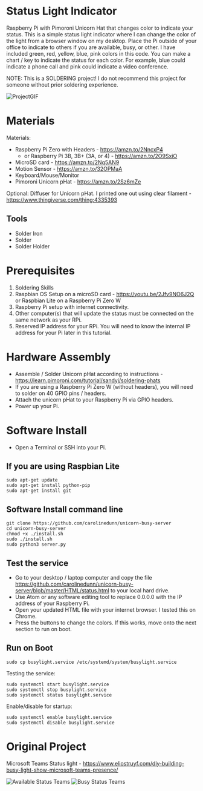# Status Light Indicator
Raspberry Pi with Pimoroni Unicorn Hat that changes color to indicate your status. This is a simple status light indicator where I can change the color of the light from a browser window on my desktop. Place the Pi outside of your office to indicate to others if you are available, busy, or other. I have included green, red, yellow, blue, pink colors in this code. You can make a chart / key to indicate the status for each color. For example, blue could indicate a phone call and pink could indicate a video conference.

NOTE: This is a SOLDERING project! I do not recommend this project for someone without prior soldering experience.

![ProjectGIF](https://github.com/carolinedunn/unicorn-busy-server/blob/master/photos/ezgif.com-video-to-gif.gif)

# Materials
Materials:
- Raspberry Pi Zero with Headers - https://amzn.to/2NncxP4
  - or Raspberry Pi 3B, 3B+ (3A, or 4) - https://amzn.to/2O9SxiO
- MicroSD card - https://amzn.to/2Nq5AN9
- Motion Sensor - https://amzn.to/32OPMaA
- Keyboard/Mouse/Monitor
- Pimoroni Unicorn pHat - https://amzn.to/2Sz6mZe

Optional: Diffuser for Unicorn pHat. I printed one out using clear filament - https://www.thingiverse.com/thing:4335393

## Tools
- Solder Iron
- Solder
- Solder Holder

# Prerequisites
1. Soldering Skills
2. Raspbian OS Setup on a microSD card - https://youtu.be/2Jfv9NO6J2Q
or Raspbian Lite on a Raspberry Pi Zero W
3. Raspberry Pi setup with internet connectivity.
4. Other computer(s) that will update the status must be connected on the same network as your RPi.
5. Reserved IP address for your RPi. You will need to know the internal IP address for your Pi later in this tutorial.

# Hardware Assembly
- Assemble / Solder Unicorn pHat according to instructions - https://learn.pimoroni.com/tutorial/sandyj/soldering-phats
- If you are using a Raspberry Pi Zero W (without headers), you will need to solder on 40 GPIO pins / headers.
- Attach the unicorn pHat to your Raspberry Pi via GPIO headers.
- Power up your Pi.

# Software Install
- Open a Terminal or SSH into your Pi.

## If you are using Raspbian Lite
```
sudo apt-get update
sudo apt-get install python-pip
sudo apt-get install git
```
## Software Install command line 
```
git clone https://github.com/carolinedunn/unicorn-busy-server
cd unicorn-busy-server
chmod +x ./install.sh
sudo ./install.sh
sudo python3 server.py
```
## Test the service
- Go to your desktop / laptop computer and copy the file https://github.com/carolinedunn/unicorn-busy-server/blob/master/HTML/status.html to your local hard drive.
- Use Atom or any software editing tool to replace 0.0.0.0 with the IP address of your Raspberry Pi.
- Open your updated HTML file with your internet browser. I tested this on Chrome.
- Press the buttons to change the colors. If this works, move onto the next section to run on boot.

## Run on Boot
```
sudo cp busylight.service /etc/systemd/system/busylight.service
```

Testing the service:
```
sudo systemctl start busylight.service
sudo systemctl stop busylight.service
sudo systemctl status busylight.service
```

Enable/disable for startup:
```
sudo systemctl enable busylight.service
sudo systemctl disable busylight.service
```

# Original Project
Microsoft Teams Status light - https://www.eliostruyf.com/diy-building-busy-light-show-microsoft-teams-presence/

![Available Status Teams](https://github.com/carolinedunn/unicorn-busy-server/blob/master/photos/teams-available-status.jpg)
![Busy Status Teams](https://github.com/carolinedunn/unicorn-busy-server/blob/master/photos/teams-busy-status.jpg)
